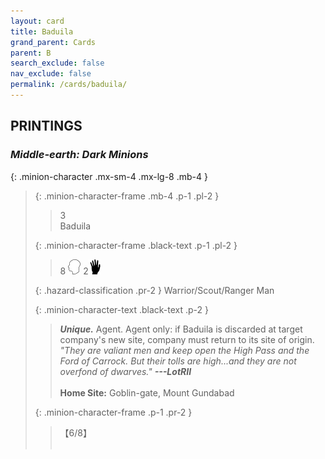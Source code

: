 ```yaml
---
layout: card
title: Baduila
grand_parent: Cards
parent: B
search_exclude: false
nav_exclude: false
permalink: /cards/baduila/
---
```


## PRINTINGS


### _Middle-earth: Dark Minions_

{: .minion-character .mx-sm-4 .mx-lg-8 .mb-4 }
> {: .minion-character-frame .mb-4 .p-1 .pl-2 }
> > <div class="hazard-mp">3</div>
> > <div class="card-name">Baduila</div>
>
> {: .minion-character-frame .black-text .p-1 .pl-2 }
> > 8 ![](/assets/images/mind.svg) 2![](/assets/images/di.svg)
>
> {: .hazard-classification .pr-2 }
> Warrior/Scout/Ranger Man
>
> {: .minion-character-text .black-text .p-2 }
> > _**Unique.**_ Agent. Agent only: if Baduila is discarded at target company's new site, company must return to its site of origin. <br>_"They are valiant men and keep open the High Pass and the Ford of Carrock. But their tolls are high...and they are not overfond of dwarves."_ ***---LotRII***  <br><br>**Home Site:** Goblin-gate, Mount Gundabad  
>
> {: .minion-character-frame .p-1 .pr-2 }
> > <div class="card-shield">【6/8】</div>
> > <div class="card-corruption-white">&nbsp;</div>

